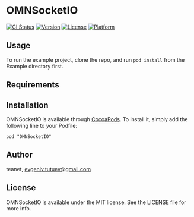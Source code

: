 # OMNSocketIO

[![CI Status](http://img.shields.io/travis/teanet/OMNSocketIO.svg?style=flat)](https://travis-ci.org/teanet/OMNSocketIO)
[![Version](https://img.shields.io/cocoapods/v/OMNSocketIO.svg?style=flat)](http://cocoadocs.org/docsets/OMNSocketIO)
[![License](https://img.shields.io/cocoapods/l/OMNSocketIO.svg?style=flat)](http://cocoadocs.org/docsets/OMNSocketIO)
[![Platform](https://img.shields.io/cocoapods/p/OMNSocketIO.svg?style=flat)](http://cocoadocs.org/docsets/OMNSocketIO)

## Usage

To run the example project, clone the repo, and run `pod install` from the Example directory first.

## Requirements

## Installation

OMNSocketIO is available through [CocoaPods](http://cocoapods.org). To install
it, simply add the following line to your Podfile:

    pod "OMNSocketIO"

## Author

teanet, evgeniy.tutuev@gmail.com

## License

OMNSocketIO is available under the MIT license. See the LICENSE file for more info.

